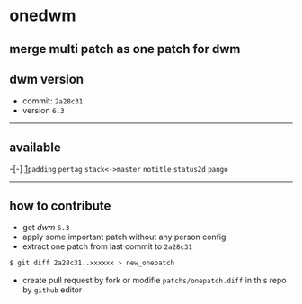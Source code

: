 # onedwm
merge multi patch as one patch for dwm
-------
## dwm version
  - commit: `2a28c31` 
  - version `6.3`
-------
## available
  -[-] [1](https://github.com/one-patch/onedwm/)`padding` `pertag` `stack<->master` `notitle` `status2d` `pango`

--------
## how to contribute
  - get *dwm* `6.3`
  - apply some important patch without any person config
  - extract one patch from last commit to `2a28c31`
  ```bash
  $ git diff 2a28c31..xxxxxx > new_onepatch
  ```
  - create pull request by fork or modifie `patchs/onepatch.diff` in this repo by `github` editor
  

